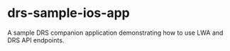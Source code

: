 # drs-sample-ios-app
A sample DRS companion application demonstrating how to use LWA and DRS API endpoints. 
